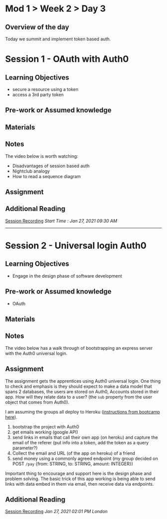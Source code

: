 # Mod 1 > Week 2 > Day 3

## Overview of the day

Today we summit and implement token based auth.

# Session 1 - OAuth with Auth0

## Learning Objectives

* secure a resource using a token
* access a 3rd party token

## Pre-work or Assumed knowledge

## Materials

## Notes

The video below is worth watching:

* Disadvantages of session based auth
* Nightclub analogy
* How to read a sequence diagram

## Assignment

## Additional Reading

[Session Recording](https://zoom.us/rec/share/85OByUPEzt3V1bS16mbXsbqwemmXNEM6flqsQqai7-Z7spu4C_zXRsUXYVfMxP5v.tJ7FUT6ZRycM0ssx) _Start Time : Jan 27, 2021 09:30 AM_

----

# Session 2 - Universal login Auth0

## Learning Objectives

* Engage in the design phase of software development

## Pre-work or Assumed knowledge

* OAuth

## Materials

## Notes

The video below has a walk through of bootstrapping an express server with the Auth0 universal login.

## Assignment

The assignment gets the apprentices using Auth0 universal login. One thing to check and emphasis is they should expect to make a data model that spans 2 databases, the users are stored on Auth0, Accounts stored in their app. How will they relate data to a user? (the `sub` property from the user object that comes from Auth0).

I am assuming the groups all deploy to Heroku ([instructions from bootcamp here](https://multiverselearningproducts.github.io/swe/bootcamp/wk5/day2.html)).

1. bootstrap the project with Auth0
1. get emails working (google API)
1. send links in emails that call their own app (on heroku) and capture the email of the referer (put info into a token, add the token as a query parameter?)
1. Collect the email and URL (of the app on heroku) of a friend
1. send money using a commonly agreed endpoint (my group decided on POST `/pay` {from: STRING, to: STRING, amount: INTEGER})

Important thing to encourage and support here is the design phase and problem solving. The basic trick of this app working is being able to send links with data embed in them via email, then receive data via endpoints.

## Additional Reading

[Session Recording](https://zoom.us/rec/share/k4S4x4Z9dBFvjpmw78x4XDXxKT3W-rkATuYfRvUsCpBddEuo0H0-SxUxvaojRhJJ.8LvOBErKue3SU6gY?startTime=1611756240000) _Jan 27, 2021 02:01 PM London_